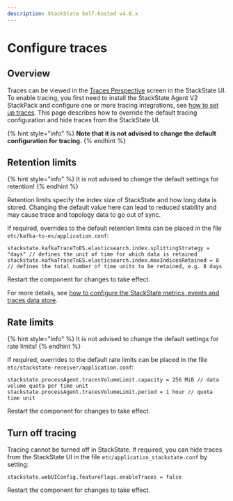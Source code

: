 ```yaml
---
description: StackState Self-hosted v4.6.x
---
```


# Configure traces

## Overview 

Traces can be viewed in the [Traces Perspective](../../use/stackstate-ui/perspectives/traces-perspective.md) screen in the StackState UI. To enable tracing, you first need to install the StackState Agent V2 StackPack and configure one or more tracing integrations, see [how to set up traces](how_to_setup_traces.md). This page describes how to override the default tracing configuration and hide traces from the StackState UI.

{% hint style="info" %}
**Note that it is not advised to change the default configuration for tracing.**
{% endhint %}

## Retention limits

{% hint style="info" %}
It is not advised to change the default settings for retention!
{% endhint %}

Retention limits specify the index size of StackState and how long data is stored. Changing the default value here can lead to reduced stability and may cause trace and topology data to go out of sync.

If required, overrides to the default retention limits can be placed in the file `etc/kafka-to-es/application.conf`:

```text
stackstate.kafkaTraceToES.elasticsearch.index.splittingStrategy = "days" // defines the unit of time for which data is retained
stackstate.kafkaTraceToES.elasticsearch.index.maxIndicesRetained = 8 // defines the total number of time units to be retained, e.g. 8 days
```

Restart the component for changes to take effect.

For more details, see [how to configure the StackState metrics, events and traces data store](/setup/data-management/data_retention.md#retention-of-events-metrics-and-traces).

## Rate limits

{% hint style="info" %}
It is not advised to change the default settings for rate limits!
{% endhint %}

If required, overrides to the default rate limits can be placed in the file `etc/stackstate-receiver/application.conf`:

```text
stackstate.processAgent.tracesVolumeLimit.capacity = 256 MiB // data volume quota per time unit
stackstate.processAgent.tracesVolumeLimit.period = 1 hour // quota time unit
```

Restart the component for changes to take effect.

## Turn off tracing

Tracing cannot be turned off in StackState. If required, you can hide traces from the StackState UI in the file `etc/application_stackstate.conf` by setting:

```text
stackstate.webUIConfig.featureFlags.enableTraces = false
```

Restart the component for changes to take effect.

